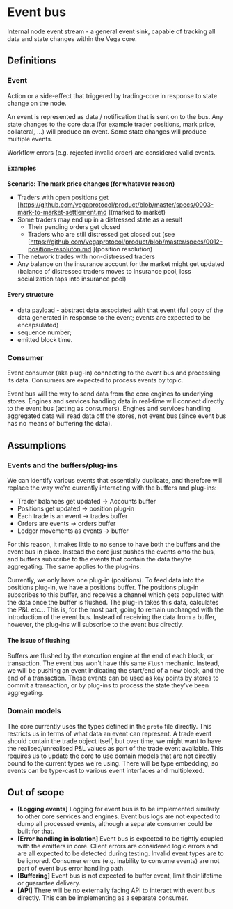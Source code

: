 # Event bus

Internal node event stream - a general event sink, capable of tracking all data and state changes within the Vega core.

## Definitions

### Event

Action or a side-effect that triggered by trading-core in response to state change on the node.

An event is represented as data / notification that is sent on to the bus. Any state changes to the core data (for example trader positions, mark price, collateral, ...) will produce an event. Some state changes will produce multiple events.

Workflow errors (e.g. rejected invalid order) are considered valid events.

#### Examples

**Scenario: The mark price changes (for whatever reason)**
- Traders with open positions get [https://github.com/vegaprotocol/product/blob/master/specs/0003-mark-to-market-settlement.md ](marked to market)
- Some traders may end up in a distressed state as a result
	- Their pending orders get closed
	- Traders who are still distressed get closed out (see [https://github.com/vegaprotocol/product/blob/master/specs/0012-position-resoluton.md ](position resolution)
- The network trades with non-distressed traders
- Any balance on the insurance account for the market might get updated (balance of distressed traders moves to insurance pool, loss socialization taps into insurance pool)

#### Every structure
- data payload - abstract data associated with that event (full copy of the data generated in response to the event; events are expected to be encapsulated)
- sequence number;
- emitted block time.

### Consumer

Event consumer (aka plug-in) connecting to the event bus and processing its data. Consumers are expected to process events by topic.

Event bus will the way to send data from the core engines to underlying stores. Engines and services handling data in real-time will connect directly to the event bus (acting as consumers). Engines and services handling aggregated data will read data off the stores, not event bus (since event bus has no means of buffering the data).

## Assumptions

### Events and the buffers/plug-ins

We can identify various events that essentially duplicate, and therefore will replace the way we're currently interacting with the buffers and plug-ins:

- Trader balances get updated -> Accounts buffer
- Positions get updated -> position plug-in
- Each trade is an event -> trades buffer
- Orders are events -> orders buffer
- Ledger movements as events -> buffer

For this reason, it makes little to no sense to have both the buffers and the event bus in place. Instead the core just pushes the events onto the bus, and buffers subscribe to the events that contain the data they're aggregating. The same applies to the plug-ins.

Currently, we only have one plug-in (positions). To feed data into the positions plug-in, we have a positions buffer. The positions plug-in subscribes to this buffer, and receives a channel which gets populated with the data once the buffer is flushed. The plug-in takes this data, calculates the P&L etc... This is, for the most part, going to remain unchanged with the introduction of the event bus. Instead of receiving the data from a buffer, however, the plug-ins will subscribe to the event bus directly.

#### The issue of flushing

Buffers are flushed by the execution engine at the end of each block, or transaction. The event bus won't have this same `Flush` mechanic. Instead, we will be pushing an event indicating the start/end of a new block, and the end of a transaction. These events can be used as key points by stores to commit a transaction, or by plug-ins to process the state they've been aggregating.

### Domain models

The core currently uses the types defined in the `proto` file directly. This restricts us in terms of what data an event can represent. A trade event should contain the trade object itself, but over time, we might want to have the realised/unrealised P&L values as part of the trade event available. This requires us to update the core to use domain models that are not directly bound to the current types we're using. There will be type embedding, so events can be type-cast to various event interfaces and multiplexed.

## Out of scope

- __[Logging events]__ Logging for event bus is to be implemented similarly to other core services and engines. Event bus logs are not expected to dump all processed events, although a separate consumer could be built for that.
- __[Error handling in isolation]__ Event bus is expected to be tightly coupled with the emitters in core. Client errors are considered logic errors and are all expected to be detected during testing. Invalid event types are to be ignored. Consumer errors (e.g. inability to consume events) are not part of event bus error handling path.
- __[Buffering]__ Event bus is not expected to buffer event, limit their lifetime or guarantee delivery.
- __[API]__ There will be no externally facing API to interact with event bus directly. This can be implementing as a separate consumer.
